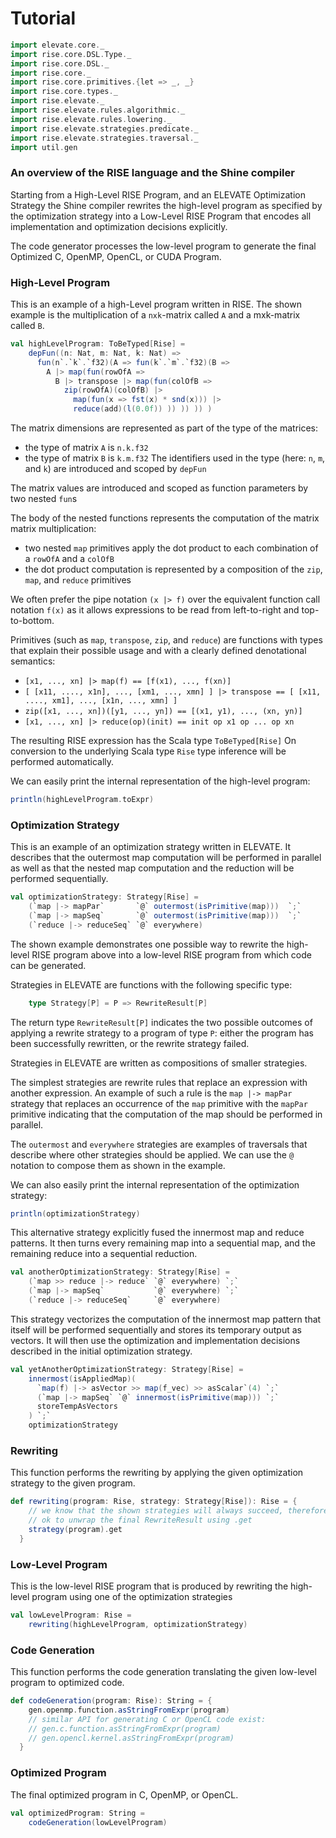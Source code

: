 # Tutorial

```scala mdoc:invisible
import elevate.core._
import rise.core.DSL.Type._
import rise.core.DSL._
import rise.core._
import rise.core.primitives.{let => _, _}
import rise.core.types._
import rise.elevate._
import rise.elevate.rules.algorithmic._
import rise.elevate.rules.lowering._
import rise.elevate.strategies.predicate._
import rise.elevate.strategies.traversal._
import util.gen
```

### An overview of the RISE language and the Shine compiler
Starting from a High-Level RISE Program, and an ELEVATE Optimization
Strategy the Shine compiler rewrites the high-level program as specified
by the optimization strategy into a Low-Level RISE Program that encodes 
all implementation and optimization decisions explicitly. 
      
The code generator processes the low-level program to generate
the final Optimized C, OpenMP, OpenCL, or CUDA Program.

### High-Level Program
This is an example of a high-Level program written in RISE.
The shown example is the multiplication of a `nxk`-matrix called `A`
and a mxk-matrix called `B`.
```scala mdoc:silent
val highLevelProgram: ToBeTyped[Rise] =
    depFun((n: Nat, m: Nat, k: Nat) =>
      fun(n`.`k`.`f32)(A => fun(k`.`m`.`f32)(B =>
        A |> map(fun(rowOfA =>
          B |> transpose |> map(fun(colOfB =>
            zip(rowOfA)(colOfB) |>
              map(fun(x => fst(x) * snd(x))) |>
              reduce(add)(l(0.0f)) )) )) )) )
```

The matrix dimensions are represented as part of the type of the matrices:
 - the type of matrix `A` is `n.k.f32`
 - the type of matrix `B` is `k.m.f32`
The identifiers used in the type (here: `n`, `m`, and `k`) are introduced
and scoped by `depFun`

The matrix values are introduced and scoped as function parameters by two
nested `fun`s

The body of the nested functions represents the computation of the matrix
matrix multiplication:
 - two nested `map` primitives apply the dot product to each combination
   of a `rowOfA` and a `colOfB`
 - the dot product computation is represented by a composition of the
   `zip`, `map`, and `reduce` primitives

We often prefer the pipe notation `(x |> f)` over the equivalent function
call notation `f(x)` as it allows expressions to be read from
left-to-right and top-to-bottom.

Primitives (such as `map`, `transpose`, `zip`, and `reduce`) are functions
with types that explain their possible usage and with a clearly defined
denotational semantics:
 - `[x1, ..., xn] |> map(f) == [f(x1), ..., f(xn)]`
 - `[ [x11, ...., x1n], ..., [xm1, ..., xmn] ] |> transpose
       == [ [x11, ...., xm1], ..., [x1n, ..., xmn] ]`
 - `zip([x1, ..., xn])([y1, ..., yn]) == [(x1, y1), ..., (xn, yn)]`
 - `[x1, ..., xn] |> reduce(op)(init) == init op x1 op ... op xn`

The resulting RISE expression has the Scala type `ToBeTyped[Rise]`
On conversion to the underlying Scala type `Rise` type inference will be
performed automatically.

We can easily print the internal representation of the high-level program:
```scala mdoc
println(highLevelProgram.toExpr)
```

### Optimization Strategy
This is an example of an optimization strategy written in ELEVATE.
It describes that the outermost map computation will be performed in
parallel as well as that the nested map computation and the reduction
will be performed sequentially.

```scala mdoc:silent
val optimizationStrategy: Strategy[Rise] =
    (`map |-> mapPar`       `@` outermost(isPrimitive(map)))  `;`
    (`map |-> mapSeq`       `@` outermost(isPrimitive(map)))  `;`
    (`reduce |-> reduceSeq` `@` everywhere)
```

The shown example demonstrates one possible way to rewrite the high-level
RISE program above into a low-level RISE program from which code can be
generated.

Strategies in ELEVATE are functions with the following specific type:
```scala
    type Strategy[P] = P => RewriteResult[P]
```

The return type `RewriteResult[P]` indicates the two possible outcomes of
applying a rewrite strategy to a program of type `P`: either the program
has been successfully rewritten, or the rewrite strategy failed.

Strategies in ELEVATE are written as compositions of smaller strategies.

The simplest strategies are rewrite rules that replace an expression
with another expression. An example of such a rule is the `map |-> mapPar`
strategy that replaces an occurrence of the `map` primitive with the
`mapPar` primitive indicating that the computation of the map should be
performed in parallel.

The `outermost` and `everywhere` strategies are examples of traversals
that describe where other strategies should be applied.
We can use the `@` notation to compose them as shown in the example.

We can also easily print the internal representation of the
optimization strategy:
```scala mdoc
println(optimizationStrategy)
```

This alternative strategy explicitly fused the innermost map and reduce
patterns. It then turns every remaining map into a sequential map, and the
remaining reduce into a sequential reduction.
```scala mdoc:silent
val anotherOptimizationStrategy: Strategy[Rise] =
    (`map >> reduce |-> reduce` `@` everywhere) `;`
    (`map |-> mapSeq`           `@` everywhere) `;`
    (`reduce |-> reduceSeq`     `@` everywhere)
```

This strategy vectorizes the computation of the innermost map pattern
that itself will be performed sequentially and stores its temporary output
as vectors. It will then use the optimization and implementation decisions
described in the initial optimization strategy.
```scala mdoc:silent
val yetAnotherOptimizationStrategy: Strategy[Rise] =
    innermost(isAppliedMap)(
      `map(f) |-> asVector >> map(f_vec) >> asScalar`(4) `;`
      (`map |-> mapSeq` `@` innermost(isPrimitive(map))) `;`
      storeTempAsVectors
    ) `;`
    optimizationStrategy
```

### Rewriting
This function performs the rewriting by applying the given
optimization strategy to the given program.
```scala mdoc:silent
def rewriting(program: Rise, strategy: Strategy[Rise]): Rise = {
    // we know that the shown strategies will always succeed, therefore, it is
    // ok to unwrap the final RewriteResult using .get
    strategy(program).get
  }
```

### Low-Level Program
This is the low-level RISE program that is produced by rewriting the
high-level program using one of the optimization strategies
```scala mdoc:silent
val lowLevelProgram: Rise =
    rewriting(highLevelProgram, optimizationStrategy)
```

### Code Generation
This function performs the code generation translating the given
low-level program to optimized code.
```scala mdoc:silent
def codeGeneration(program: Rise): String = {
    gen.openmp.function.asStringFromExpr(program)
    // similar API for generating C or OpenCL code exist:
    // gen.c.function.asStringFromExpr(program)
    // gen.opencl.kernel.asStringFromExpr(program)
  }
```

### Optimized Program
The final optimized program in C, OpenMP, or OpenCL.
```scala mdoc
val optimizedProgram: String =
    codeGeneration(lowLevelProgram)
```
